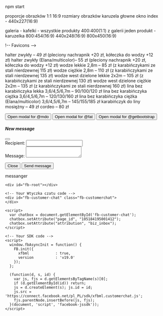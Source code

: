 npm start

proporcje obrazków 1:1 16:9
rozmiary obrazków 
karuzela głowne okno index - 440x227(16:9)

galeria - kafelki - wszystkie produkty 400:400(1:1)
z galerii jeden produkt - karuzelka 800:454(16:9)
440x248(16:9)
800x450(16:9)

!-- Favicons -->
<link rel="apple-touch-icon" href="/docs/5.0/assets/img/favicons/apple-touch-icon.png" sizes="180x180">
<link rel="icon" href="/docs/5.0/assets/img/favicons/favicon-32x32.png" sizes="32x32" type="image/png">
<link rel="icon" href="/docs/5.0/assets/img/favicons/favicon-16x16.png" sizes="16x16" type="image/png">
<link rel="manifest" href="/docs/5.0/assets/img/favicons/manifest.json">
<link rel="mask-icon" href="/docs/5.0/assets/img/favicons/safari-pinned-tab.svg" color="#7952b3">
<link rel="icon" href="/docs/5.0/assets/img/favicons/favicon.ico">
<meta name="theme-color" content="#7952b3">


halter zwykły – 49 zł (pleciony nachrapnik +20 zł, kółeczka do wodzy +12 zł)
halter zwykły (Elana/multicolor)– 55 zł (pleciony nachrapnik +20 zł, kółeczka do wodzy +12 zł)
wodze lekkie 2,8m – 85 zł (z karabińczykami ze stali nierdzewnej  115 zł)
wodze  ciężkie 2,8m – 110 zł (z karabińczykami ze stali nierdzewnej  135 zł)
wodze west dzielone lekkie 2x2m – 105 zł (z karabińczykami ze stali nierdzewnej  130 zł)
wodze west dzielone ciężkie 2x2m – 135 zł (z karabińczykami ze stali nierdzewnej  160 zł)
lina bez karabińczyka lekka 3,6/4,5/6,7m – 90/100/120 zł
lina bez karabińczyka ciężka 3,6/4,5/6,7m – 120/130/160 zł
lina bez karabińczyka ciężka (Elana/multicolor) 3,6/4,5/6,7m – 145/155/185 zł
karabińczyk do liny mosiężny – 49 zł
cordeo – 80 zł

<button type="button" class="btn btn-primary" data-bs-toggle="modal" data-bs-target="#exampleModal" data-bs-whatever="@mdo">
Open modal for @mdo</button>
<button type="button" class="btn btn-primary" data-bs-toggle="modal" data-bs-target="#exampleModal" data-bs-whatever="@fat">
Open modal for @fat</button>
<button type="button" class="btn btn-primary" data-bs-toggle="modal" data-bs-target="#exampleModal" data-bs-whatever="@getbootstrap">
Open modal for @getbootstrap</button>

<div class="modal fade" id="exampleModal" tabindex="-1" aria-labelledby="exampleModalLabel" aria-hidden="true">
  <div class="modal-dialog">
    <div class="modal-content">
      <div class="modal-header">
        <h5 class="modal-title" id="exampleModalLabel">New message</h5>
        <button type="button" class="btn-close" data-bs-dismiss="modal" aria-label="Close"></button>
      </div>
      <div class="modal-body">
        <form>
          <div class="mb-3">
            <label for="recipient-name" class="col-form-label">Recipient:</label>
            <input type="text" class="form-control" id="recipient-name">
          </div>
          <div class="mb-3">
            <label for="message-text" class="col-form-label">Message:</label>
            <textarea class="form-control" id="message-text"></textarea>
          </div>
        </form>
      </div>
      <div class="modal-footer">
        <button type="button" class="btn btn-secondary" data-bs-dismiss="modal">Close</button>
        <button type="button" class="btn btn-primary">Send message</button>
      </div>
    </div>
  </div>
</div>

messanger
<!-- Messenger Wtyczka czatu Code  devel-->

    <div id="fb-root"></div>

    <!-- Your Wtyczka czatu code -->
    <div id="fb-customer-chat" class="fb-customerchat">
    </div>

    <script>
      var chatbox = document.getElementById('fb-customer-chat');
      chatbox.setAttribute("page_id", "105184195001412");
      chatbox.setAttribute("attribution", "biz_inbox");
    </script>

    <!-- Your SDK code -->
    <script>
      window.fbAsyncInit = function() {
        FB.init({
          xfbml            : true,
          version          : 'v19.0'
        });
      };

      (function(d, s, id) {
        var js, fjs = d.getElementsByTagName(s)[0];
        if (d.getElementById(id)) return;
        js = d.createElement(s); js.id = id;
        js.src = 'https://connect.facebook.net/pl_PL/sdk/xfbml.customerchat.js';
        fjs.parentNode.insertBefore(js, fjs);
      }(document, 'script', 'facebook-jssdk'));
    </script>
